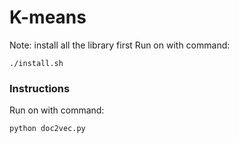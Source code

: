 # K-means

Note: install all the library first
Run on with command:  
```
./install.sh
```

### Instructions
Run on with command:  
```
python doc2vec.py
```
